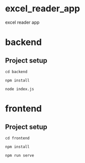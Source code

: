 # excel_reader_app
excel reader app

# backend

## Project setup

```
cd backend
```

```
npm install
```

```
node index.js
```


# frontend

## Project setup

```
cd frontend
```

```
npm install
```

```
npm run serve
```


